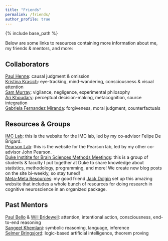 ```yaml
---
title: "Friends"
permalink: /friends/
author_profile: true
---
```


{% include base_path %}

Below are some links to resources containing more information about
me, my friends & mentors, and more:

## Collaborators
[Paul Henne](http://www.paulhenne.com): causal judgment & omission <br>
[Kristina Krasich](https://sites.duke.edu/kkrasich/): eye-tracking, mind-wandering, consciousness & visual attention <br>
[Sam Murray](https://sites.duke.edu/vigilancephil/): vigilance, negligence, experimental philosophy <br>
[Ari Khoudary](https://arikhoudary.com): perceptual decision-making, metacognition, source integration <br>
[Gabriela Fernandez Miranda](https://gabrielafernandezmiranda.github.io): forgiveness, moral judgment, counterfactuals

## Resources & Groups
[IMC Lab](https://imclab.org): this is the website for the IMC lab, led by my co-advisor Felipe De Brigard. <br>
[Pearson Lab](https://pearsonlab.github.io): this is the website for the Pearson lab, led by my other co-advisor John Pearson. <br>
[Duke Institite for Brain Sciences Methods Meetings](https://dibsmethodsmeetings.github.io): this is a group of students & faculty I put together at Duke to share knowledge about statistics, methodology, programming, and more! We create new blog posts on the site bi-weekly, so stay tuned! <br>
[Meta-Meta Resources](https://meta-meta-resources.org): my good friend [Jack Dolgin](https://jackdolgin.org) set up this amazing website that includes a whole bunch of resources for doing research in cognitive neuroscience in an organized package.

## Past Mentors
[Paul Bello](https://scholar.google.com/citations?user=72lZt54AAAAJ&hl=en) & [Will Bridewell](https://paravidya.com): attention, intentional action, consciousness, end-to-end reasoning <br>
[Sangeet Khemlani](https://khemlani.net): symbolic reasoning, language, inference <br>
[Selmer Bringsjord](https://homepages.rpi.edu/~brings/): logic-based artificial intelligence, theorem proving
